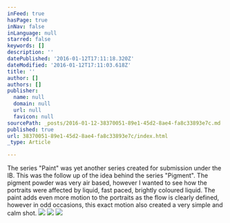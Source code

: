 ```yaml
---
inFeed: true
hasPage: true
inNav: false
inLanguage: null
starred: false
keywords: []
description: ''
datePublished: '2016-01-12T17:11:18.320Z'
dateModified: '2016-01-12T17:11:03.618Z'
title: ''
author: []
authors: []
publisher:
  name: null
  domain: null
  url: null
  favicon: null
sourcePath: _posts/2016-01-12-38370051-89e1-45d2-8ae4-fa8c33893e7c.md
published: true
url: 38370051-89e1-45d2-8ae4-fa8c33893e7c/index.html
_type: Article

---
```

The series "Paint" was yet another series created for submission under the IB. This was the follow up of the idea behind the series "Pigment". The pigment powder was very air based, however I wanted to see how the portraits were affected by liquid, fast paced, brightly coloured liquid.
The paint adds even more motion to the portraits as the flow is clearly defined, however in odd occasions, this exact motion also created a very simple and calm shot.
![](https://the-grid-user-content.s3-us-west-2.amazonaws.com/b159efb5-cf5c-4e6c-9c94-4226fb206b80.jpg)
![](https://the-grid-user-content.s3-us-west-2.amazonaws.com/7576c029-5bf6-4c89-b39b-452bec9c2347.jpg)
![](https://the-grid-user-content.s3-us-west-2.amazonaws.com/1f01e440-c380-4bb3-b6d7-06fa2bb91d32.jpg)